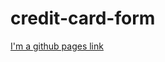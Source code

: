 # credit-card-form
[I'm a github pages link](https://veronikaserhiienko.github.io/credit-card-form/app/) 